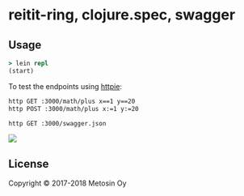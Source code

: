 # reitit-ring, clojure.spec, swagger

## Usage

```clj
> lein repl
(start)
```

To test the endpoints using [httpie](https://httpie.org/):

```bash
http GET :3000/math/plus x==1 y==20
http POST :3000/math/plus x:=1 y:=20

http GET :3000/swagger.json
```

<img src="https://raw.githubusercontent.com/metosin/reitit/master/examples/ring-spec-swagger/swagger.png" />

## License

Copyright © 2017-2018 Metosin Oy
